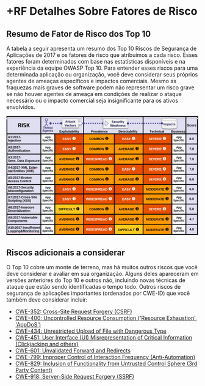 # +RF Detalhes Sobre Fatores de Risco

## Resumo de Fator de Risco dos Top 10

A tabela a seguir apresenta um resumo dos Top 10 Riscos de Segurança de Aplicações de 2017 e os fatores de risco que atribuímos a cada risco. Esses fatores foram determinados com base nas estatísticas disponíveis e na experiência da equipe OWASP Top 10. Para entender esses riscos para uma determinada aplicação ou organização, você deve considerar seus próprios agentes de ameaças específicos e impactos comerciais. Mesmo as fraquezas mais graves de software podem não representar um risco grave se não houver agentes de ameaça em condições de realizar o ataque necessário ou o impacto comercial seja insignificante para os ativos envolvidos.

![Tabela de Fatores de Risco](images/0xc1-risk-factor-table.png)

## Riscos adicionais a considerar

O Top 10 cobre um monte de terreno, mas há muitos outros riscos que você deve considerar e avaliar em sua organização. Alguns deles apareceram em versões anteriores do Top 10 e outros não, incluindo novas técnicas de ataque que estão sendo identificadas o tempo todo. Outros riscos de segurança de aplicações importantes (ordenados por CWE-ID) que você também deve considerar incluir:

- [CWE-352: Cross-Site Request Forgery (CSRF)](https://cwe.mitre.org/data/definitions/352.html)
- [CWE-400: Uncontrolled Resource Consumption ('Resource Exhaustion', 'AppDoS')](https://cwe.mitre.org/data/definitions/400.html)
- [CWE-434: Unrestricted Upload of File with Dangerous Type](https://cwe.mitre.org/data/definitions/434.html)
- [CWE-451: User Interface (UI) Misrepresentation of Critical Information (Clickjacking and others)](https://cwe.mitre.org/data/definitions/451.html)
- [CWE-601: Unvalidated Forward and Redirects](https://cwe.mitre.org/data/definitions/601.html)
- [CWE-799: Improper Control of Interaction Frequency (Anti-Automation)](https://cwe.mitre.org/data/definitions/799.html)
- [CWE-829: Inclusion of Functionality from Untrusted Control Sphere (3rd Party Content)](https://cwe.mitre.org/data/definitions/829.html)
- [CWE-918: Server-Side Request Forgery (SSRF)](https://cwe.mitre.org/data/definitions/918.html)

